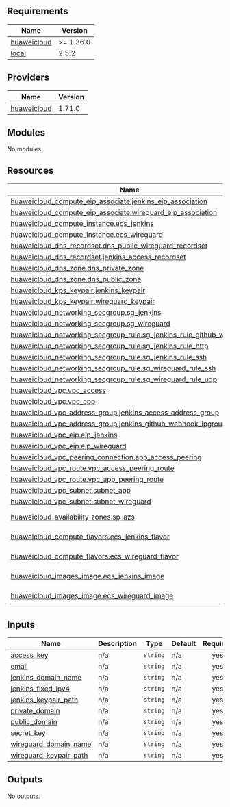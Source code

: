 <!-- BEGIN_TF_DOCS -->
## Requirements

| Name | Version |
|------|---------|
| <a name="requirement_huaweicloud"></a> [huaweicloud](#requirement\_huaweicloud) | >= 1.36.0 |
| <a name="requirement_local"></a> [local](#requirement\_local) | 2.5.2 |

## Providers

| Name | Version |
|------|---------|
| <a name="provider_huaweicloud"></a> [huaweicloud](#provider\_huaweicloud) | 1.71.0 |

## Modules

No modules.

## Resources

| Name | Type |
|------|------|
| [huaweicloud_compute_eip_associate.jenkins_eip_association](https://registry.terraform.io/providers/huaweicloud/huaweicloud/latest/docs/resources/compute_eip_associate) | resource |
| [huaweicloud_compute_eip_associate.wireguard_eip_association](https://registry.terraform.io/providers/huaweicloud/huaweicloud/latest/docs/resources/compute_eip_associate) | resource |
| [huaweicloud_compute_instance.ecs_jenkins](https://registry.terraform.io/providers/huaweicloud/huaweicloud/latest/docs/resources/compute_instance) | resource |
| [huaweicloud_compute_instance.ecs_wireguard](https://registry.terraform.io/providers/huaweicloud/huaweicloud/latest/docs/resources/compute_instance) | resource |
| [huaweicloud_dns_recordset.dns_public_wireguard_recordset](https://registry.terraform.io/providers/huaweicloud/huaweicloud/latest/docs/resources/dns_recordset) | resource |
| [huaweicloud_dns_recordset.jenkins_access_recordset](https://registry.terraform.io/providers/huaweicloud/huaweicloud/latest/docs/resources/dns_recordset) | resource |
| [huaweicloud_dns_zone.dns_private_zone](https://registry.terraform.io/providers/huaweicloud/huaweicloud/latest/docs/resources/dns_zone) | resource |
| [huaweicloud_dns_zone.dns_public_zone](https://registry.terraform.io/providers/huaweicloud/huaweicloud/latest/docs/resources/dns_zone) | resource |
| [huaweicloud_kps_keypair.jenkins_keypair](https://registry.terraform.io/providers/huaweicloud/huaweicloud/latest/docs/resources/kps_keypair) | resource |
| [huaweicloud_kps_keypair.wireguard_keypair](https://registry.terraform.io/providers/huaweicloud/huaweicloud/latest/docs/resources/kps_keypair) | resource |
| [huaweicloud_networking_secgroup.sg_jenkins](https://registry.terraform.io/providers/huaweicloud/huaweicloud/latest/docs/resources/networking_secgroup) | resource |
| [huaweicloud_networking_secgroup.sg_wireguard](https://registry.terraform.io/providers/huaweicloud/huaweicloud/latest/docs/resources/networking_secgroup) | resource |
| [huaweicloud_networking_secgroup_rule.sg_jenkins_rule_github_webhook](https://registry.terraform.io/providers/huaweicloud/huaweicloud/latest/docs/resources/networking_secgroup_rule) | resource |
| [huaweicloud_networking_secgroup_rule.sg_jenkins_rule_http](https://registry.terraform.io/providers/huaweicloud/huaweicloud/latest/docs/resources/networking_secgroup_rule) | resource |
| [huaweicloud_networking_secgroup_rule.sg_jenkins_rule_ssh](https://registry.terraform.io/providers/huaweicloud/huaweicloud/latest/docs/resources/networking_secgroup_rule) | resource |
| [huaweicloud_networking_secgroup_rule.sg_wireguard_rule_ssh](https://registry.terraform.io/providers/huaweicloud/huaweicloud/latest/docs/resources/networking_secgroup_rule) | resource |
| [huaweicloud_networking_secgroup_rule.sg_wireguard_rule_udp](https://registry.terraform.io/providers/huaweicloud/huaweicloud/latest/docs/resources/networking_secgroup_rule) | resource |
| [huaweicloud_vpc.vpc_access](https://registry.terraform.io/providers/huaweicloud/huaweicloud/latest/docs/resources/vpc) | resource |
| [huaweicloud_vpc.vpc_app](https://registry.terraform.io/providers/huaweicloud/huaweicloud/latest/docs/resources/vpc) | resource |
| [huaweicloud_vpc_address_group.jenkins_access_address_group](https://registry.terraform.io/providers/huaweicloud/huaweicloud/latest/docs/resources/vpc_address_group) | resource |
| [huaweicloud_vpc_address_group.jenkins_github_webhook_ipgroup](https://registry.terraform.io/providers/huaweicloud/huaweicloud/latest/docs/resources/vpc_address_group) | resource |
| [huaweicloud_vpc_eip.eip_jenkins](https://registry.terraform.io/providers/huaweicloud/huaweicloud/latest/docs/resources/vpc_eip) | resource |
| [huaweicloud_vpc_eip.eip_wireguard](https://registry.terraform.io/providers/huaweicloud/huaweicloud/latest/docs/resources/vpc_eip) | resource |
| [huaweicloud_vpc_peering_connection.app_access_peering](https://registry.terraform.io/providers/huaweicloud/huaweicloud/latest/docs/resources/vpc_peering_connection) | resource |
| [huaweicloud_vpc_route.vpc_access_peering_route](https://registry.terraform.io/providers/huaweicloud/huaweicloud/latest/docs/resources/vpc_route) | resource |
| [huaweicloud_vpc_route.vpc_app_peering_route](https://registry.terraform.io/providers/huaweicloud/huaweicloud/latest/docs/resources/vpc_route) | resource |
| [huaweicloud_vpc_subnet.subnet_app](https://registry.terraform.io/providers/huaweicloud/huaweicloud/latest/docs/resources/vpc_subnet) | resource |
| [huaweicloud_vpc_subnet.subnet_wireguard](https://registry.terraform.io/providers/huaweicloud/huaweicloud/latest/docs/resources/vpc_subnet) | resource |
| [huaweicloud_availability_zones.sp_azs](https://registry.terraform.io/providers/huaweicloud/huaweicloud/latest/docs/data-sources/availability_zones) | data source |
| [huaweicloud_compute_flavors.ecs_jenkins_flavor](https://registry.terraform.io/providers/huaweicloud/huaweicloud/latest/docs/data-sources/compute_flavors) | data source |
| [huaweicloud_compute_flavors.ecs_wireguard_flavor](https://registry.terraform.io/providers/huaweicloud/huaweicloud/latest/docs/data-sources/compute_flavors) | data source |
| [huaweicloud_images_image.ecs_jenkins_image](https://registry.terraform.io/providers/huaweicloud/huaweicloud/latest/docs/data-sources/images_image) | data source |
| [huaweicloud_images_image.ecs_wireguard_image](https://registry.terraform.io/providers/huaweicloud/huaweicloud/latest/docs/data-sources/images_image) | data source |

## Inputs

| Name | Description | Type | Default | Required |
|------|-------------|------|---------|:--------:|
| <a name="input_access_key"></a> [access\_key](#input\_access\_key) | n/a | `string` | n/a | yes |
| <a name="input_email"></a> [email](#input\_email) | n/a | `string` | n/a | yes |
| <a name="input_jenkins_domain_name"></a> [jenkins\_domain\_name](#input\_jenkins\_domain\_name) | n/a | `string` | n/a | yes |
| <a name="input_jenkins_fixed_ipv4"></a> [jenkins\_fixed\_ipv4](#input\_jenkins\_fixed\_ipv4) | n/a | `string` | n/a | yes |
| <a name="input_jenkins_keypair_path"></a> [jenkins\_keypair\_path](#input\_jenkins\_keypair\_path) | n/a | `string` | n/a | yes |
| <a name="input_private_domain"></a> [private\_domain](#input\_private\_domain) | n/a | `string` | n/a | yes |
| <a name="input_public_domain"></a> [public\_domain](#input\_public\_domain) | n/a | `string` | n/a | yes |
| <a name="input_secret_key"></a> [secret\_key](#input\_secret\_key) | n/a | `string` | n/a | yes |
| <a name="input_wireguard_domain_name"></a> [wireguard\_domain\_name](#input\_wireguard\_domain\_name) | n/a | `string` | n/a | yes |
| <a name="input_wireguard_keypair_path"></a> [wireguard\_keypair\_path](#input\_wireguard\_keypair\_path) | n/a | `string` | n/a | yes |

## Outputs

No outputs.
<!-- END_TF_DOCS -->